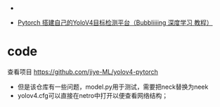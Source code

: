 * 

* [Pytorch 搭建自己的YoloV4目标检测平台（Bubbliiiing 深度学习 教程）](https://www.bilibili.com/video/BV1Q54y1D7vj?p=3)



# code

查看项目 https://github.com/jiye-ML/yolov4-pytorch

* 但是该仓库有一些问题，model.py用于测试，需要把neck替换为neek
* yolov4.cfg可以直接在netro中打开以便查看网络结构；

